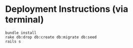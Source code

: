 # Deployment Instructions (via terminal)
```
bundle install
rake db:drop db:create db:migrate db:seed
rails s
```
